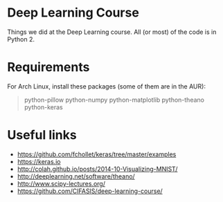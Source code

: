 # Deep Learning Course

Things we did at the Deep Learning course. All (or most) of the code is in
Python 2.

# Requirements
For Arch Linux, install these packages (some of them are in the AUR):
> python-pillow python-numpy python-matplotlib python-theano python-keras

# Useful links

* https://github.com/fchollet/keras/tree/master/examples
* https://keras.io
* http://colah.github.io/posts/2014-10-Visualizing-MNIST/
* http://deeplearning.net/software/theano/
* http://www.scipy-lectures.org/
* https://github.com/CIFASIS/deep-learning-course/

